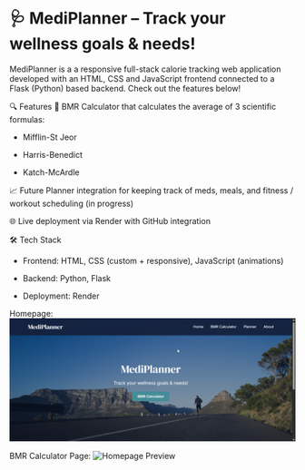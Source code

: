 # 🩺 MediPlanner – Track your wellness goals & needs!

MediPlanner is a a responsive full-stack calorie tracking web application developed with an HTML, CSS and JavaScript frontend connected to a Flask (Python) based backend. 
Check out the features below!

🔍 Features
🔢 BMR Calculator that calculates the average of 3 scientific formulas:

  - Mifflin-St Jeor

  - Harris-Benedict

  - Katch-McArdle

📈 Future Planner integration for keeping track of meds, meals, and fitness / workout scheduling (in progress)

🌐 Live deployment via Render with GitHub integration

🛠️ Tech Stack

  - Frontend: HTML, CSS (custom + responsive), JavaScript (animations)

  - Backend: Python, Flask

  - Deployment: Render

Homepage:
![Homepage Preview](static/images/homepage.png)


BMR Calculator Page:
![Homepage Preview](static/images/bmr.png)




